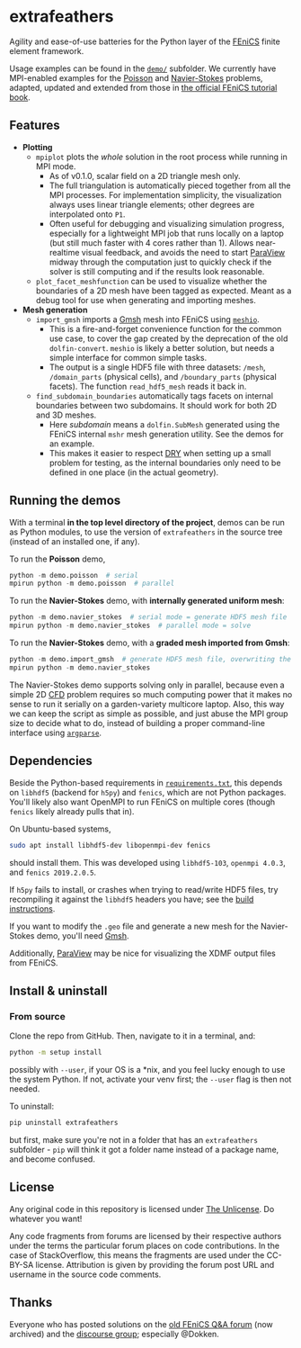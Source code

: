 # extrafeathers

Agility and ease-of-use batteries for the Python layer of the [FEniCS](https://fenicsproject.org/) finite element framework.

Usage examples can be found in the [`demo/`](demo/) subfolder. We currently have MPI-enabled examples for the [Poisson](demo/poisson.py) and [Navier-Stokes](demo/navier_stokes.py) problems, adapted, updated and extended from those in [the official FEniCS tutorial book](https://github.com/hplgit/fenics-tutorial).


## Features

 - **Plotting**
   - `mpiplot` plots the *whole* solution in the root process while running in MPI mode.
     - As of v0.1.0, scalar field on a 2D triangle mesh only.
     - The full triangulation is automatically pieced together from all the MPI processes. For implementation simplicity, the visualization always uses linear triangle elements; other degrees are interpolated onto `P1`.
     - Often useful for debugging and visualizing simulation progress, especially for a lightweight MPI job that runs locally on a laptop (but still much faster with 4 cores rather than 1). Allows near-realtime visual feedback, and avoids the need to start [ParaView](https://www.paraview.org/) midway through the computation just to quickly check if the solver is still computing and if the results look reasonable.
   - `plot_facet_meshfunction` can be used to visualize whether the boundaries of a 2D mesh have been tagged as expected. Meant as a debug tool for use when generating and importing meshes.
 - **Mesh generation**
   - `import_gmsh` imports a [Gmsh](https://gmsh.info/) mesh into FEniCS using [`meshio`](https://github.com/nschloe/meshio).
     - This is a fire-and-forget convenience function for the common use case, to cover the gap created by the deprecation of the old `dolfin-convert`. `meshio` is likely a better solution, but needs a simple interface for common simple tasks.
     - The output is a single HDF5 file with three datasets: `/mesh`, `/domain_parts` (physical cells), and `/boundary_parts` (physical facets). The function `read_hdf5_mesh` reads it back in.
   - `find_subdomain_boundaries` automatically tags facets on internal boundaries between two subdomains. It should work for both 2D and 3D meshes.
     - Here *subdomain* means a `dolfin.SubMesh` generated using the FEniCS internal `mshr` mesh generation utility. See the demos for an example.
     - This makes it easier to respect [DRY](https://en.wikipedia.org/wiki/Don't_repeat_yourself) when setting up a small problem for testing, as the internal boundaries only need to be defined in one place (in the actual geometry).


## Running the demos

With a terminal **in the top level directory of the project**, demos can be run as Python modules, to use the version of `extrafeathers` in the source tree (instead of an installed one, if any).

To run the **Poisson** demo,

```python
python -m demo.poisson  # serial
mpirun python -m demo.poisson  # parallel
```

To run the **Navier-Stokes** demo, with **internally generated uniform mesh**:

```python
python -m demo.navier_stokes  # serial mode = generate HDF5 mesh file
mpirun python -m demo.navier_stokes  # parallel mode = solve
```

To run the **Navier-Stokes** demo, with a **graded mesh imported from Gmsh**:

```python
python -m demo.import_gmsh  # generate HDF5 mesh file, overwriting the earlier one
mpirun python -m demo.navier_stokes
```

The Navier-Stokes demo supports solving only in parallel, because even a simple 2D [CFD](https://en.wikipedia.org/wiki/Computational_fluid_dynamics) problem requires so much computing power that it makes no sense to run it serially on a garden-variety multicore laptop. Also, this way we can keep the script as simple as possible, and just abuse the MPI group size to decide what to do, instead of building a proper command-line interface using [`argparse`](https://docs.python.org/3/library/argparse.html).


## Dependencies

Beside the Python-based requirements in [`requirements.txt`](requirements.txt), this depends on `libhdf5` (backend for `h5py`) and `fenics`, which are not Python packages. You'll likely also want OpenMPI to run FEniCS on multiple cores (though `fenics` likely already pulls that in).

On Ubuntu-based systems,

```bash
sudo apt install libhdf5-dev libopenmpi-dev fenics
```

should install them. This was developed using `libhdf5-103`, `openmpi 4.0.3`, and `fenics 2019.2.0.5`.

If `h5py` fails to install, or crashes when trying to read/write HDF5 files, try recompiling it against the `libhdf5` headers you have; see the [build instructions](https://docs.h5py.org/en/stable/build.html#source-installation).

If you want to modify the `.geo` file and generate a new mesh for the Navier-Stokes demo, you'll need [Gmsh](https://gmsh.info/).

Additionally, [ParaView](https://www.paraview.org/) may be nice for visualizing the XDMF output files from FEniCS.


## Install & uninstall

### From source

Clone the repo from GitHub. Then, navigate to it in a terminal, and:

```bash
python -m setup install
```

possibly with `--user`, if your OS is a *nix, and you feel lucky enough to use the system Python. If not, activate your venv first; the `--user` flag is then not needed.

To uninstall:

```bash
pip uninstall extrafeathers
```

but first, make sure you're not in a folder that has an `extrafeathers` subfolder - `pip` will think it got a folder name instead of a package name, and become confused.


## License

Any original code in this repository is licensed under [The Unlicense](LICENSE.md). Do whatever you want!

Any code fragments from forums are licensed by their respective authors under the terms the particular forum places on code contributions. In the case of StackOverflow, this means the fragments are used under the CC-BY-SA license. Attribution is given by providing the forum post URL and username in the source code comments.


## Thanks

Everyone who has posted solutions on the [old FEniCS Q&A forum](https://fenicsproject.org/qa/) (now archived) and the [discourse group](https://fenicsproject.discourse.group/); especially @Dokken.
